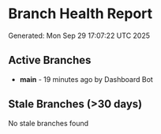 # Branch Health Report
Generated: Mon Sep 29 17:07:22 UTC 2025

## Active Branches
- **main** - 19 minutes ago by Dashboard Bot

## Stale Branches (>30 days)
No stale branches found
